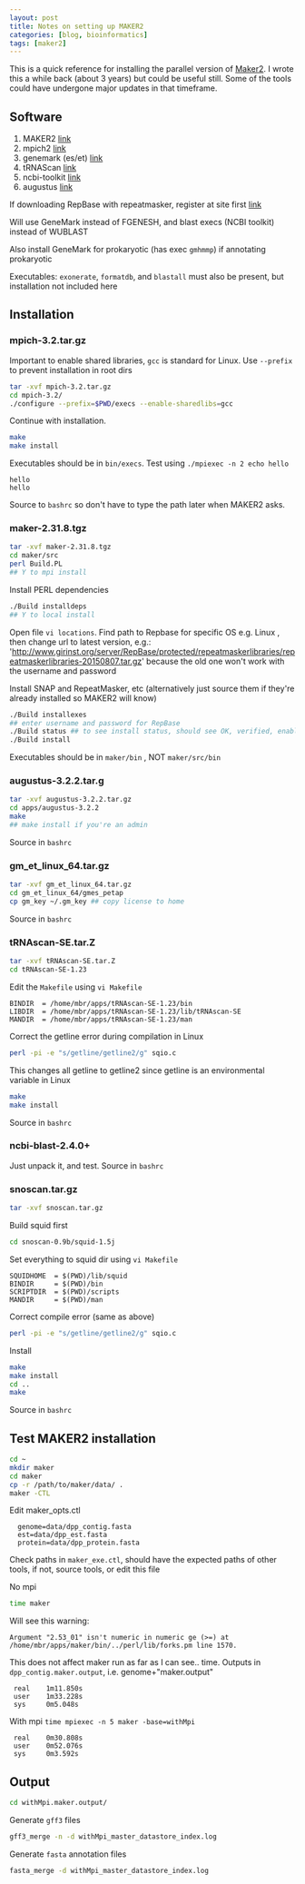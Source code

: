 ```yaml
---
layout: post
title: Notes on setting up MAKER2
categories: [blog, bioinformatics]
tags: [maker2]
---
```


This is a quick reference for installing the parallel version of [Maker2](https://www.yandell-lab.org/software/maker.html). I wrote this a while back (about 3 years) but could be useful still. Some of the tools could have undergone major updates in that timeframe.

## Software
1. MAKER2 [link](http://www.yandell-lab.org/software/maker.html)
2. mpich2 [link](http://www.mpich.org/downloads/)
3. genemark (es/et) [link](http://exon.gatech.edu/Genemark/license_download.cgi)
4. tRNAScan [link](http://lowelab.ucsc.edu/tRNAscan-SE/)
5. ncbi-toolkit [link](https://blast.ncbi.nlm.nih.gov/Blast.cgi?PAGE_TYPE=BlastDocs&DOC_TYPE=Download)
5. augustus [link](http://bioinf.uni-greifswald.de/webaugustus/)

<!--more-->

If downloading RepBase with repeatmasker, register at site first [link](http://www.girinst.org/repbase/)

Will use GeneMark instead of FGENESH, and blast execs (NCBI toolkit) instead of WUBLAST

Also install GeneMark for prokaryotic (has exec `gmhmmp`) if annotating prokaryotic

Executables: `exonerate`, `formatdb`, and `blastall` must also be present, but installation not included here

## Installation
### mpich-3.2.tar.gz

Important to enable shared libraries, `gcc` is standard for Linux. Use `--prefix` to prevent installation in root dirs

```bash
tar -xvf mpich-3.2.tar.gz
cd mpich-3.2/
./configure --prefix=$PWD/execs --enable-sharedlibs=gcc
```
Continue with installation.
```bash
make
make install
```
Executables should be in `bin/execs`. Test using `./mpiexec -n 2 echo hello`
```
hello
hello
```
Source to `bashrc` so don't have to type the path later when MAKER2 asks.

### maker-2.31.8.tgz

```bash
tar -xvf maker-2.31.8.tgz
cd maker/src
perl Build.PL
## Y to mpi install
```
Install PERL dependencies
```bash
./Build installdeps
## Y to local install
```

Open file `vi locations`. Find path to Repbase for specific OS e.g. Linux , then change url to latest version, e.g.: 'http://www.girinst.org/server/RepBase/protected/repeatmaskerlibraries/repeatmaskerlibraries-20150807.tar.gz' because the old one won't work with the username and password

Install SNAP and RepeatMasker, etc (alternatively just source them if they're already installed so MAKER2 will know)
```bash
./Build installexes
## enter username and password for RepBase
./Build status ## to see install status, should see OK, verified, enabled, etc
./Build install 
````
Executables should be in `maker/bin` , NOT `maker/src/bin`

### augustus-3.2.2.tar.g
```bash
tar -xvf augustus-3.2.2.tar.gz
cd apps/augustus-3.2.2
make
## make install if you're an admin
```
Source in `bashrc`

### gm_et_linux_64.tar.gz
```bash
tar -xvf gm_et_linux_64.tar.gz
cd gm_et_linux_64/gmes_petap
cp gm_key ~/.gm_key ## copy license to home
```
Source in `bashrc`

### tRNAscan-SE.tar.Z
```bash
tar -xvf tRNAscan-SE.tar.Z
cd tRNAscan-SE-1.23
```
Edit the `Makefile` using `vi Makefile`
```
BINDIR  = /home/mbr/apps/tRNAscan-SE-1.23/bin
LIBDIR  = /home/mbr/apps/tRNAscan-SE-1.23/lib/tRNAscan-SE
MANDIR  = /home/mbr/apps/tRNAscan-SE-1.23/man
```
Correct the getline error during compilation in Linux
```bash
perl -pi -e "s/getline/getline2/g" sqio.c
```
This changes all getline to getline2 since getline is an environmental variable in Linux

```bash
make
make install
```
Source in `bashrc`

### ncbi-blast-2.4.0+
Just unpack it, and test. Source in `bashrc`

### snoscan.tar.gz
```bash
tar -xvf snoscan.tar.gz
```
Build squid first
```bash
cd snoscan-0.9b/squid-1.5j
```
Set everything to squid dir using `vi Makefile`
```
SQUIDHOME  = $(PWD)/lib/squid
BINDIR     = $(PWD)/bin
SCRIPTDIR  = $(PWD)/scripts
MANDIR     = $(PWD)/man
```

Correct compile error (same as above)
```bash
perl -pi -e "s/getline/getline2/g" sqio.c
```
Install
```bash
make
make install 
cd ..
make
```
Source in `bashrc`

## Test MAKER2 installation
```bash
cd ~
mkdir maker
cd maker
cp -r /path/to/maker/data/ .
maker -CTL
```
Edit maker_opts.ctl
```
  genome=data/dpp_contig.fasta
  est=data/dpp_est.fasta
  protein=data/dpp_protein.fasta
```

Check paths in `maker_exe.ctl`, should have the expected paths of other tools, if not, source tools, or edit this file

No mpi
```bash
time maker
```

Will see this warning:
```
Argument "2.53_01" isn't numeric in numeric ge (>=) at /home/mbr/apps/maker/bin/../perl/lib/forks.pm line 1570.
```
This does not affect maker run as far as I can see.. time. Outputs in `dpp_contig.maker.output`, i.e. genome+"maker.output"
```
 real    1m11.850s
 user    1m33.228s
 sys     0m5.048s
```

With mpi `time mpiexec -n 5 maker -base=withMpi`
```
 real    0m30.808s
 user    0m52.076s
 sys     0m3.592s
```

## Output
```bash
cd withMpi.maker.output/
```
Generate `gff3` files
```bash
gff3_merge -n -d withMpi_master_datastore_index.log
```
Generate `fasta` annotation files
```bash
fasta_merge -d withMpi_master_datastore_index.log
```